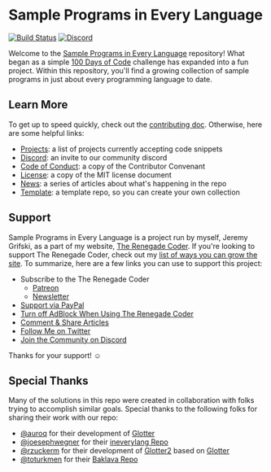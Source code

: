 # Sample Programs in Every Language

[![Build Status](https://github.com/TheRenegadeCoder/sample-programs/actions/workflows/test-suite.yml/badge.svg?branch=main)](https://github.com/TheRenegadeCoder/sample-programs/actions/workflows/test-suite.yml)
[![Discord](https://img.shields.io/discord/612072397545275424)](https://discord.gg/Jhmtj7Z)  

Welcome to the [Sample Programs in Every Language][sample-programs-on-the-renegade-coder] 
repository! What began as a simple [100 Days of Code][1] challenge has expanded into a 
fun project. Within this repository, you'll find a growing collection of sample programs
in just about every programming language to date.

## Learn More

To get up to speed quickly, check out the [contributing doc][6]. Otherwise, 
here are some helpful links:

- [Projects][20]: a list of projects currently accepting code snippets
- [Discord][15]: an invite to our community discord
- [Code of Conduct][8]: a copy of the Contributor Convenant
- [License][9]: a copy of the MIT license document
- [News][sample-programs-news-series]: a series of articles about what's happening in the repo
- [Template][sample-programs-template]: a template repo, so you can create your own collection

## Support

Sample Programs in Every Language is a project run by myself, Jeremy Grifski, as 
a part of my website, [The Renegade Coder][10]. If you're looking to support The Renegade Coder, check out my
[list of ways you can grow the site][11]. To summarize, here are a few links you can use to support this project:

- Subscribe to the The Renegade Coder
  - [Patreon][7]
  - [Newsletter][renegade-coder-newsletter]
- [Support via PayPal][12]
- [Turn off AdBlock When Using The Renegade Coder][13]
- [Comment & Share Articles][sample-programs-on-the-renegade-coder]
- [Follow Me on Twitter][14]
- [Join the Community on Discord][15]

Thanks for your support! :relaxed:

## Special Thanks

Many of the solutions in this repo were created in collaboration with folks
trying to accomplish similar goals. Special thanks to the following folks
for sharing their work with our repo:

- [@auroq][auroq-profile] for their development of [Glotter][glotter-repo]
- [@joesephwegner][joesephwegner-profile] for their [ineverylang Repo][ineverylang-repo]
- [@rzuckerm][rzuckerm-profile] for their development of [Glotter2][glotter2-repo] based on [Glotter][glotter-repo]
- [@toturkmen][toturkmen-profile] for their [Baklava Repo][baklava-repo]

[1]: http://www.100daysofcode.com/
[2]: https://therenegadecoder.com/code/hello-world-in-every-language/
[3]: https://therenegadecoder.com/code/reverse-a-string-in-every-language/
[4]: https://therenegadecoder.com/blog/the-coolest-programming-language-features/
[6]: https://github.com/jrg94/sample-programs/blob/master/.github/CONTRIBUTING.md
[7]: https://www.patreon.com/TheRenegadeCoder
[8]: https://github.com/jrg94/sample-programs/blob/master/.github/CODE_OF_CONDUCT.md
[9]: https://github.com/jrg94/sample-programs/blob/master/LICENSE
[10]: https://therenegadecoder.com/
[11]: https://therenegadecoder.com/blog/ways-you-can-help-grow-the-renegade-coder/
[12]: https://www.paypal.me/therenegadecoder
[13]: https://help.getadblock.com/support/solutions/articles/6000163989-how-do-i-pause-or-disable-adblock-
[14]: https://twitter.com/RenegadeCoder94
[15]: https://discord.gg/Jhmtj7Z
[16]: https://therenegadecoder.com/code/longest-palindrome-substring-in-every-language/
[18]: https://therenegadecoder.com/code/fizz-buzz-in-every-language/
[19]: https://therenegadecoder.com/code/python-code-snippets-for-everyday-problems/
[20]: https://sampleprograms.io/projects/

[auroq-profile]: https://github.com/auroq
[baklava-repo]: https://github.com/toturkmen/baklava
[glotter-repo]: https://github.com/auroq/glotter
[glotter2-repo]: https://github.com/rzuckerm/glotter2
[ineverylang-repo]: https://github.com/josephwegner/ineverylang
[joesephwegner-profile]: https://github.com/josephwegner
[renegade-coder-newsletter]: https://therenegadecoder.com/about/newsletter/
[rzuckerm-profile]: https://github.com/rzuckerm
[sample-programs-news-series]: https://therenegadecoder.com/series/sample-programs-repo-news/
[sample-programs-on-the-renegade-coder]: https://therenegadecoder.com/code/sample-programs-in-every-language/
[toturkmen-profile]: https://github.com/toturkmen
[sample-programs-template]: https://github.com/TheRenegadeCoder/sample-programs-template
